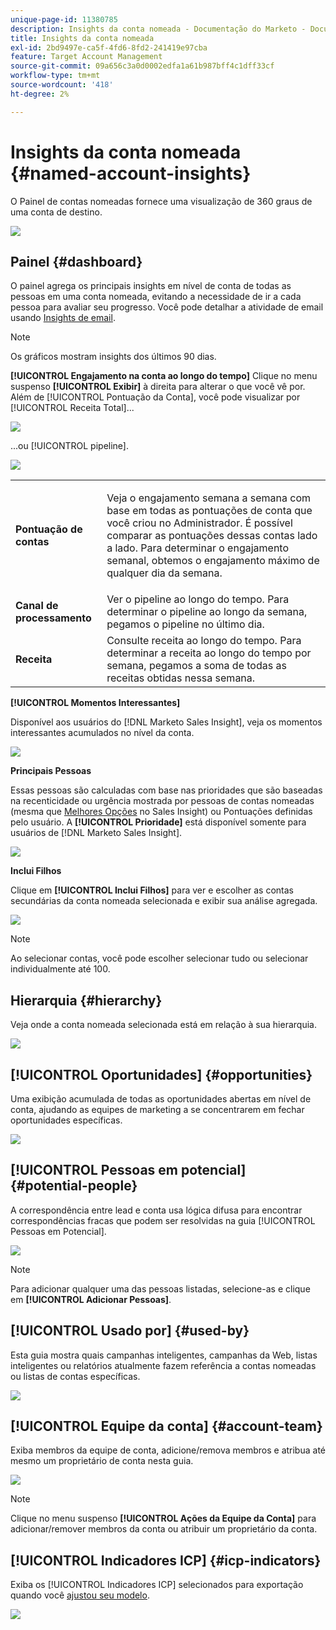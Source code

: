 ```yaml
---
unique-page-id: 11380785
description: Insights da conta nomeada - Documentação do Marketo - Documentação do produto
title: Insights da conta nomeada
exl-id: 2bd9497e-ca5f-4fd6-8fd2-241419e97cba
feature: Target Account Management
source-git-commit: 09a656c3a0d0002edfa1a61b987bff4c1dff33cf
workflow-type: tm+mt
source-wordcount: '418'
ht-degree: 2%

---
```


# Insights da conta nomeada {#named-account-insights}

O Painel de contas nomeadas fornece uma visualização de 360 graus de uma conta de destino.

![](assets/one-1.png)

## Painel {#dashboard}

O painel agrega os principais insights em nível de conta de todas as pessoas em uma conta nomeada, evitando a necessidade de ir a cada pessoa para avaliar seu progresso. Você pode detalhar a atividade de email usando [Insights de email](/help/marketo/product-docs/reporting/email-insights/filtering-in-email-insights.md#account-based-marketing).

>[!NOTE]
>
>Os gráficos mostram insights dos últimos 90 dias.

**[!UICONTROL Engajamento na conta ao longo do tempo]** Clique no menu suspenso **[!UICONTROL Exibir]** à direita para alterar o que você vê por. Além de [!UICONTROL Pontuação da Conta], você pode visualizar por [!UICONTROL Receita Total]...

![](assets/two-new.png)

...ou [!UICONTROL pipeline].

![](assets/three-new.png)

<table>
 <tbody>
  <tr>
   <td><strong><span class="uicontrol">Pontuação de contas</span></strong></td>
   <td><p>Veja o engajamento semana a semana com base em todas as pontuações de conta que você criou no <span class="uicontrol">Administrador</span>. É possível comparar as pontuações dessas contas lado a lado. Para determinar o engajamento semanal, obtemos o engajamento máximo de qualquer dia da semana.</p></td>
  </tr>
  <tr>
   <td><strong><span class="uicontrol">Canal de processamento</span></strong></td>
   <td>Ver o pipeline ao longo do tempo. Para determinar o pipeline ao longo da semana, pegamos o pipeline no último dia.</td>
  </tr>
  <tr>
   <td><strong><span class="uicontrol">Receita</span></strong></td>
   <td>Consulte receita ao longo do tempo. Para determinar a receita ao longo do tempo por semana, pegamos a soma de todas as receitas obtidas nessa semana.</td>
  </tr>
 </tbody>
</table>

**[!UICONTROL Momentos Interessantes]**

Disponível aos usuários do [!DNL Marketo Sales Insight], veja os momentos interessantes acumulados no nível da conta.

![](assets/int-mom.png)

**Principais Pessoas**

Essas pessoas são calculadas com base nas prioridades que são baseadas na recenticidade ou urgência mostrada por pessoas de contas nomeadas (mesma que [Melhores Opções](/help/marketo/product-docs/marketo-sales-insight/msi-for-salesforce/features/stars-and-flames/priority-urgency-relative-score-and-best-bets.md) no Sales Insight) ou Pontuações definidas pelo usuário. A **[!UICONTROL Prioridade]** está disponível somente para usuários de [!DNL Marketo Sales Insight].

![](assets/top-ten.png)

**Inclui Filhos**

Clique em **[!UICONTROL Inclui Filhos]** para ver e escolher as contas secundárias da conta nomeada selecionada e exibir sua análise agregada.

![](assets/abm.png)

>[!NOTE]
>
>Ao selecionar contas, você pode escolher selecionar tudo ou selecionar individualmente até 100.

## Hierarquia {#hierarchy}

Veja onde a conta nomeada selecionada está em relação à sua hierarquia.

![](assets/hierarchy.png)

## [!UICONTROL Oportunidades] {#opportunities}

Uma exibição acumulada de todas as oportunidades abertas em nível de conta, ajudando as equipes de marketing a se concentrarem em fechar oportunidades específicas.

![](assets/four-1.png)

## [!UICONTROL Pessoas em potencial] {#potential-people}

A correspondência entre lead e conta usa lógica difusa para encontrar correspondências fracas que podem ser resolvidas na guia [!UICONTROL Pessoas em Potencial].

![](assets/five-1.png)

>[!NOTE]
>
>Para adicionar qualquer uma das pessoas listadas, selecione-as e clique em **[!UICONTROL Adicionar Pessoas]**.

## [!UICONTROL Usado por] {#used-by}

Esta guia mostra quais campanhas inteligentes, campanhas da Web, listas inteligentes ou relatórios atualmente fazem referência a contas nomeadas ou listas de contas específicas.

![](assets/six-1.png)

## [!UICONTROL Equipe da conta] {#account-team}

Exiba membros da equipe de conta, adicione/remova membros e atribua até mesmo um proprietário de conta nesta guia.

![](assets/seven-1.png)

>[!NOTE]
>
>Clique no menu suspenso **[!UICONTROL Ações da Equipe da Conta]** para adicionar/remover membros da conta ou atribuir um proprietário da conta.

## [!UICONTROL Indicadores ICP] {#icp-indicators}

Exiba os [!UICONTROL Indicadores ICP] selecionados para exportação quando você [ajustou seu modelo](/help/marketo/product-docs/target-account-management/account-profiling/account-profiling-ranking-and-tuning.md#model-tuning).

![](assets/eight.png)
